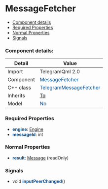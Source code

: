 # MessageFetcher

 * [Component details](#component-details)
 * [Required Properties](#required-properties)
 * [Normal Properties](#normal-properties)
 * [Signals](#signals)


### Component details:

|Detail|Value|
|------|-----|
|Import|TelegramQml 2.0|
|Component|<font color='#074885'>MessageFetcher</font>|
|C++ class|<font color='#074885'>TelegramMessageFetcher</font>|
|Inherits|<font color='#074885'>[Tq](https://github.com/Aseman-Land/libqtelegram-aseman-edition/blob/API51/telegram/documents/types/tq.md)</font>|
|Model|<font color='#074885'>No</font>|


### Required Properties

* <font color='#074885'><b>engine</b></font>: [Engine](engine.md)
* <font color='#074885'><b>messageId</b></font>: int


### Normal Properties

* <font color='#074885'><b>result</b></font>: [Message](https://github.com/Aseman-Land/libqtelegram-aseman-edition/blob/API51/telegram/documents/types/message.md) (readOnly)



### Signals

 * void <font color='#074885'><b>inputPeerChanged</b></font>()


